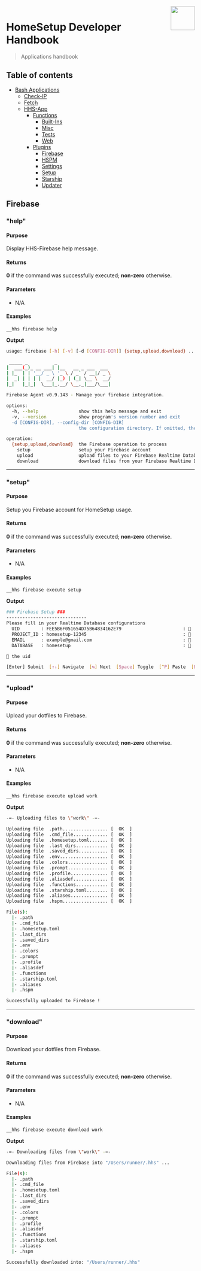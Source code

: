 <img src="https://iili.io/HvtxC1S.png" width="64" height="64" align="right" />

# HomeSetup Developer Handbook
>
> Applications handbook

## Table of contents

<!-- toc -->

- [Bash Applications](../../../../applications)
  - [Check-IP](../../check-ip#check-ip)
  - [Fetch](../../fetch#fetch)
  - [HHS-App](../../hhs-app#homesetup-application)
    - [Functions](../../hhs-app#functions)
      - [Built-Ins](../functions/built-ins)
      - [Misc](../functions/misc)
      - [Tests](../functions/tests)
      - [Web](../functions/web)
    - [Plugins](../../hhs-app#plug-ins)
      - [Firebase](firebase)
      - [HSPM](hspm)
      - [Settings](settings)
      - [Setup](setup)
      - [Starship](starship)
      - [Updater](updater)

<!-- tocstop -->

## Firebase

### "help"

#### **Purpose**

Display HHS-Firebase help message.

#### **Returns**

**0** if the command was successfully executed; **non-zero** otherwise.

#### **Parameters**

  - N/A

#### **Examples**

`__hhs firebase help`

**Output**

```bash
usage: firebase [-h] [-v] [-d [CONFIG-DIR]] {setup,upload,download} ...

 _____ _          _
|  ___(_)_ __ ___| |__   __ _ ___  ___
| |_  | | '__/ _ \ '_ \ / _` / __|/ _ \
|  _| | | | |  __/ |_) | (_| \__ \  __/
|_|   |_|_|  \___|_.__/ \__,_|___/\___|

Firebase Agent v0.9.143 - Manage your firebase integration.

options:
  -h, --help               show this help message and exit
  -v, --version            show program's version number and exit
  -d [CONFIG-DIR], --config-dir [CONFIG-DIR]
                           the configuration directory. If omitted, the User's home will be used.

operation:
  {setup,upload,download}  the Firebase operation to process
    setup                  setup your Firebase account
    upload                 upload files to your Firebase Realtime Database
    download               download files from your Firebase Realtime Database
```

------

### "setup"

#### **Purpose**

Setup you Firebase account for HomeSetup usage.

#### **Returns**

**0** if the command was successfully executed; **non-zero** otherwise.

#### **Parameters**

  - N/A

#### **Examples**

`__hhs firebase execute setup`

**Output**

```bash
### Firebase Setup ###
------------------------------
Please fill in your Realtime Database configurations
  UID        : FEE5B6F051654D75B64834162E79                       :   28/28
  PROJECT_ID : homesetup-12345                                    :   15/50
  EMAIL      : example@gmail.com                                  :   17/50
  DATABASE   : homesetup                                          :    9/50

 the uid

[Enter] Submit  [↑↓] Navigate  [↹] Next  [Space] Toggle  [^P] Paste  [Esc] Quit
```

------

### "upload"

#### **Purpose**

Upload your dotfiles to Firebase.

#### **Returns**

**0** if the command was successfully executed; **non-zero** otherwise.

#### **Parameters**

  - N/A

#### **Examples**

`__hhs firebase execute upload work`

**Output**

```bash
-=- Uploading files to \"work\" -=-

Uploading file  .path................. [  OK  ]
Uploading file  .cmd_file............. [  OK  ]
Uploading file  .homesetup.toml....... [  OK  ]
Uploading file  .last_dirs............ [  OK  ]
Uploading file  .saved_dirs........... [  OK  ]
Uploading file  .env.................. [  OK  ]
Uploading file  .colors............... [  OK  ]
Uploading file  .prompt............... [  OK  ]
Uploading file  .profile.............. [  OK  ]
Uploading file  .aliasdef............. [  OK  ]
Uploading file  .functions............ [  OK  ]
Uploading file  .starship.toml........ [  OK  ]
Uploading file  .aliases.............. [  OK  ]
Uploading file  .hspm................. [  OK  ]

File(s):
  |- .path
  |- .cmd_file
  |- .homesetup.toml
  |- .last_dirs
  |- .saved_dirs
  |- .env
  |- .colors
  |- .prompt
  |- .profile
  |- .aliasdef
  |- .functions
  |- .starship.toml
  |- .aliases
  |- .hspm

Successfully uploaded to Firebase !
```

------

### "download"

#### **Purpose**

Download your dotfiles from Firebase.

#### **Returns**

**0** if the command was successfully executed; **non-zero** otherwise.

#### **Parameters**

  - N/A

#### **Examples**

`__hhs firebase execute download work`

**Output**

```bash
-=- Downloading files from \"work\" -=-

Downloading files from Firebase into "/Users/runner/.hhs" ...

File(s):
  |- .path
  |- .cmd_file
  |- .homesetup.toml
  |- .last_dirs
  |- .saved_dirs
  |- .env
  |- .colors
  |- .prompt
  |- .profile
  |- .aliasdef
  |- .functions
  |- .starship.toml
  |- .aliases
  |- .hspm

Successfully downloaded into: "/Users/runner/.hhs"
```
